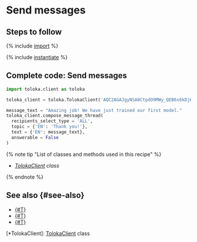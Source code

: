 # Send messages

## Steps to follow

{% include [import](../_includes/recipes/import.md) %}

{% include [instantiate](../_includes/recipes/instantiate.md) %}

## Complete code: Send messages

```python
import toloka.client as toloka

toloka_client = toloka.TolokaClient('AQC2AGAJgyNSA8CtpdO9MWy_QEB6s6kDjHUoElE', 'PRODUCTION')

message_text = "Amazing job! We have just trained our first model."
toloka_client.compose_message_thread(
  recipients_select_type = 'ALL',
  topic = {'EN': 'Thank you!'},
  text = {'EN': message_text},
  answerable = False
)
```

{% note tip "List of classes and methods used in this recipe" %}

- _[TolokaClient](../reference/toloka.client.TolokaClient.md) class_

{% endnote %}

## See also {#see-also}

- [{#T}](../../guide/concepts/overview.md)
- [{#T}](./learn-basics.md)
- [{#T}](./use-cases.md)

[*TolokaClient]: [TolokaClient](../reference/toloka.client.TolokaClient.md) class
